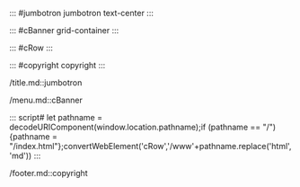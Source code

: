 ::: #jumbotron jumbotron text-center
:::

::: #cBanner grid-container 
:::

::: #cRow
:::

::: #copyright copyright
:::

/title.md::jumbotron

/menu.md::cBanner

::: script#
let pathname = decodeURIComponent(window.location.pathname);if (pathname == "/") {pathname = "/index.html"};convertWebElement('cRow','/www'+pathname.replace('html','md'))
:::

/footer.md::copyright

